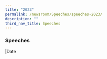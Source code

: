 ```yaml
---
title: "2023"
permalink: /newsroom/Speeches/speeches-2023/
description: ""
third_nav_title: Speeches
---
```

### Speeches


|Date